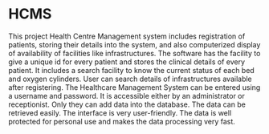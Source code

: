 # HCMS
This project Health Centre Management system includes registration of patients, storing their 
details into the system, and also computerized display of availability of facilities like 
infrastructures. The software has the facility to give a unique id for every patient and stores the 
clinical details of every patient. It includes a search facility to know the current status of each bed 
and oxygen cylinders. User can search details of infrastructures available after registering. The 
Healthcare Management System can be entered using a username and password. It is accessible 
either by an administrator or receptionist. Only they can add data into the database. The data can 
be retrieved easily. The interface is very user-friendly. The data is well protected for personal use 
and makes the data processing very fast.
